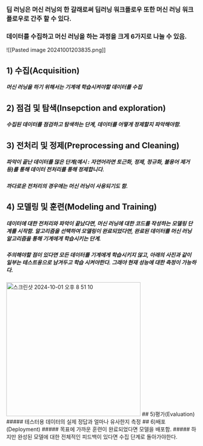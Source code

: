 ### 딥 러닝은 머신 러닝의 한 갈래로써 딥러닝 워크플로우 또한 머신 러닝 워크플로우로 간주 할 수 있다.
### 데이터를 수집하고 머신 러닝을 하는 과정을 크게 6가지로 나눌 수 있음.
![[Pasted image 20241001203835.png]]
## 1) 수집(Acquisition)
##### 머신 러닝을 하기 위해서는 기계에 학습시켜야할 데이터를 수집
## 2) 점검 및 탐색(Insepction and exploration)
##### 수집된 데이터를 점검하고 탐색하는 단계, 데이터를 어떻게 정제할지 파악해야함.
## 3) 전처리 및 정제(Preprocessing and Cleaning)
##### 파악이 끝난 데이터를 많은 단계(예시 : 자연어라면 토근화, 정제, 정규화, 불용어 제거 등)를 통해 데이터 전처리를 통해 정제합니다.
##### 까다로운 전처리의 경우에는 머신 러닝이 사용되기도 함.
## 4) 모델링 및 훈련(Modeling and Training)
##### 데이터에 대한 전처리와 파악이 끝났다면, 머신 러닝에 대한 코드를 작성하는 모델링 단계를 시작함. 알고리즘을 선택하여 모델링이 완료되었다면, 완료된 데이터를 머신 러닝 알고리즘을 통해 기계에게 학습시키는 단계.

##### 주의해야할 점이 있다면 모든 데이터를 기계에게 학습시키지 않고, 아래의 사진과 같이 일부는 테스트용으로 남겨두고 학습 시켜야한다. 그래야 현재 성능에 대한 측정이 가능하다.

<img width="354" alt="스크린샷 2024-10-01 오후 8 51 10" src="https://github.com/user-attachments/assets/7e519358-5f54-425d-8ed0-923032a3b829">
## 5)평가(Evaluation)
##### 테스터용 데이터의 실제 정답과 얼마나 유사한지 측정
## 6)배포(Deployment)
##### 목표에 가까운 훈련이 완료되었다면 모델을 배포함.
##### 하지만 완성된 모델에 대한 전체적인 피드백이 있다면 수집 단계로 돌아가야한다.
